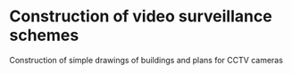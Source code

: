 # Construction of video surveillance schemes
 Construction of simple drawings of buildings and plans for CCTV cameras
